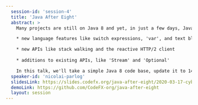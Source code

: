 ```yaml
---
  session-id: 'session-4'
  title: 'Java After Eight'
  abstract: >
    Many projects are still on Java 8 and yet, in just a few days, Java 14 will be out! The small releases after 9 created the illusion of nothing much happening, but nothing could be further from the truth – a lot changes since then that shapes the look of everyday Java code:

    * new language features like switch expressions, 'var', and text blocks

    * new APIs like stack walking and the reactive HTTP/2 client
    
    * additions to existing APIs, like 'Stream' and 'Optional'

    In this talk, we'll take a simple Java 8 code base, update it to 14, and refactor it to use the new language features and APIs. You'll be surprised how much the code changes!
  speaker-id: 'nicolai-parlog'
  slidesLink: https://slides.codefx.org/java-after-eight/2020-03-17-cyberland/
  demoLink: https://github.com/CodeFX-org/java-after-eight
  layout: session
---
```

